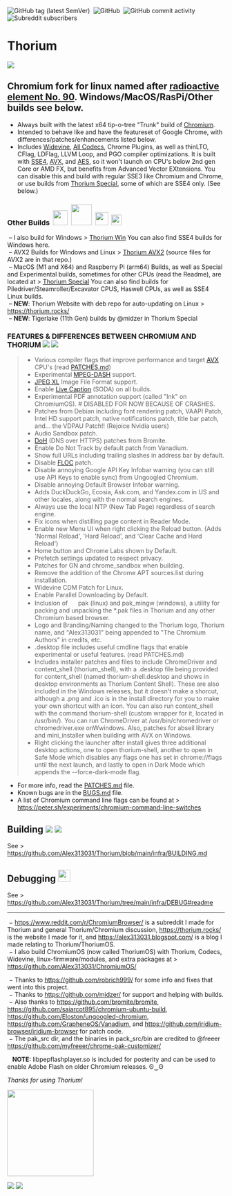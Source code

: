 ![GitHub tag (latest SemVer)](https://img.shields.io/github/v/tag/alex313031/thorium?label=Version%3A) &nbsp;![GitHub](https://img.shields.io/github/license/alex313031/thorium?color=green&label=License%3A) &nbsp;![GitHub commit activity](https://img.shields.io/github/commit-activity/w/alex313031/thorium?color=blueviolet&label=Commit%20Activity%3A) &nbsp;![Subreddit subscribers](https://img.shields.io/reddit/subreddit-subscribers/ChromiumBrowser?style=social)
# Thorium

<img src="https://github.com/Alex313031/Thorium/blob/main/logos/NEW/thorium_ver_2048_grey_old.png">

## Chromium fork for linux named after [radioactive element No. 90](https://en.wikipedia.org/wiki/Thorium). Windows/MacOS/RasPi/Other builds see below.

- Always built with the latest x64 tip-o-tree "Trunk" build of [Chromium](https://www.chromium.org/).
- Intended to behave like and have the featureset of Google Chrome, with differences/patches/enhancements listed below.
- Includes [Widevine](https://www.widevine.com/), [All Codecs](https://tools.woolyss.com/html5-audio-video-tester/), Chrome Plugins, as well as thinLTO, CFlag, LDFlag, LLVM Loop, and PGO compiler optimizations. It is built with [SSE4](https://en.wikipedia.org/wiki/SSE4), [AVX](https://en.wikipedia.org/wiki/Advanced_Vector_Extensions), and [AES](https://en.wikipedia.org/wiki/AES_instruction_set), so it won't launch on CPU's below 2nd gen Core or AMD FX, but benefits from Advanced Vector EXtensions. You can disable this and build with regular SSE3 like Chromium and Chrome, or use builds from [Thorium Special](https://github.com/Alex313031/Thorium-Special), some of which are SSE4 only. (See below.)
### Other Builds &nbsp;<img src="https://github.com/Alex313031/Thorium/blob/main/logos/STAGING/winflag_animated.gif" width="34"> &nbsp;<img src="https://github.com/Alex313031/Thorium/blob/main/logos/STAGING/AVX2.png" width="48"> &nbsp;<img src="https://github.com/Alex313031/Thorium/blob/main/logos/STAGING/apple.png" width="30"> &nbsp;<img src="https://github.com/Alex313031/Thorium/blob/main/logos/STAGING/Raspberry_Pi_Logo.svg" width="24">
&nbsp;&ndash; I also build for Windows > [Thorium Win](https://github.com/Alex313031/Thorium-Win) You can also find SSE4 builds for Windows here.\
&nbsp;&ndash; AVX2 Builds for Windows and Linux > [Thorium AVX2](https://github.com/Alex313031/Thorium-AVX2) (source files for AVX2 are in that repo.) \
&nbsp;&ndash; MacOS (M1 and X64) and Raspberry Pi (arm64) Builds, as well as Special and Experimental builds, sometimes for other CPUs (read the Readme), are located at > [Thorium Special](https://github.com/Alex313031/Thorium-Special) You can also find builds for Piledriver/Steamroller/Excavator CPUS, Haswell CPUs, as well as SSE4 Linux builds. \
&nbsp;&ndash; __NEW__: Thorium Website with deb repo for auto-updating on Linux > https://thorium.rocks/ \
&nbsp;&ndash; __NEW__: Tigerlake (11th Gen) builds by @midzer in Thorium Special

### FEATURES & DIFFERENCES BETWEEN CHROMIUM AND THORIUM <img src="https://github.com/Alex313031/Thorium/blob/main/logos/NEW/bulb_light.svg#gh-dark-mode-only"> <img src="https://github.com/Alex313031/Thorium/blob/main/logos/NEW/bulb_dark.svg#gh-light-mode-only">
> - Various compiler flags that improve performance and target [AVX](https://en.wikipedia.org/wiki/Advanced_Vector_Extensions) CPU's (read [PATCHES.md](https://github.com/Alex313031/Thorium/blob/main/PATCHES.md))
> - Experimental [MPEG-DASH](https://en.wikipedia.org/wiki/Dynamic_Adaptive_Streaming_over_HTTP) support.
> - [JPEG XL](https://jpeg.org/jpegxl/) Image File Format support.
> - Enable [Live Caption](https://support.google.com/chrome/answer/10538231?hl) (SODA) on all builds.
> - Experimental PDF annotation support (called "Ink" on ChromiumOS). # DISABLED FOR NOW BECAUSE OF CRASHES.
> - Patches from Debian including font rendering patch, VAAPI Patch, Intel HD support patch, native notifications patch, title bar patch, and... the VDPAU Patch!! (Rejoice Nvidia users)
> - Audio Sandbox patch.
> - [DoH](https://en.wikipedia.org/wiki/DNS_over_HTTPS) (DNS over HTTPS) patches from Bromite.
> - Enable Do Not Track by default patch from Vanadium.
> - Show full URLs including trailing slashes in address bar by default.
> - Disable [FLOC](https://en.wikipedia.org/wiki/Federated_Learning_of_Cohorts) patch.
> - Disable annoying Google API Key Infobar warning (you can still use API Keys to enable sync) from Ungoogled Chromium.
> - Disable annoying Default Browser Infobar warning.
> - Adds DuckDuckGo, Ecosia, Ask.com, and Yandex.com in US and other locales, along with the normal search engines.
> - Always use the local NTP (New Tab Page) regardless of search engine.
> - Fix icons when distilling page content in Reader Mode.
> - Enable new Menu UI when right clicking the Reload button. (Adds 'Normal Reload', 'Hard Reload', and 'Clear Cache and Hard Reload')
> - Home button and Chrome Labs shown by Default.
> - Prefetch settings updated to respect privacy.
> - Patches for GN and chrome_sandbox when building.
> - Remove the addition of the Chrome APT sources.list during installation.
> - Widevine CDM Patch for Linux.
> - Enable Parallel Downloading by Default.
> - Inclusion of <img src="https://github.com/Alex313031/Thorium/blob/main/logos/STAGING/pak.png" width="16"> pak (linux) and pak_mingw (windows), a utility for packing and unpacking the &#42;.pak files in Thorium and any other Chromium based browser.
> - Logo and Branding/Naming changed to the Thorium logo, Thorium name, and "Alex313031" being appended to "The Chromium Authors" in credits, etc.
> - .desktop file includes useful cmdline flags that enable experimental or useful features. (read PATCHES.md)
> - Includes installer patches and files to include ChromeDriver and content_shell (thorium_shell), with a .desktop file being provided for content_shell (named thorium-shell.desktop and shows in desktop environments as Thorium Content Shell). These are also included in the Windows releases, but it doesn't make a shorcut, although a .png and .ico is in the install directory for you to make your own shortcut with an icon. You can also run content_shell with the command thorium-shell (custom wrapper for it, located in /usr/bin/). You can run ChromeDriver at /usr/bin/chromedriver or chromedriver.exe onWwindows. Also, patches for abseil library and mini_installer when building with AVX on Windows.
> - Right clicking the launcher after install gives three additional desktop actions, one to open thorium-shell, another to open in Safe Mode which disables any flags one has set in chrome://flags until the next launch, and lastly to open in Dark Mode which appends the --force-dark-mode flag.
- For more info, read the [PATCHES.md](https://github.com/Alex313031/Thorium/blob/main/PATCHES.md) file.
- Known bugs are in the [BUGS.md](https://github.com/Alex313031/Thorium/blob/main/BUGS.md) file.
- A list of Chromium command line flags can be found at > https://peter.sh/experiments/chromium-command-line-switches

## Building <img src="https://github.com/Alex313031/Thorium/blob/main/logos/NEW/build_light.svg#gh-dark-mode-only"> <img src="https://github.com/Alex313031/Thorium/blob/main/logos/NEW/build_dark.svg#gh-light-mode-only">
See > https://github.com/Alex313031/Thorium/blob/main/infra/BUILDING.md

## Debugging <img src="https://github.com/Alex313031/Thorium/blob/main/logos/STAGING/bug.svg" width="28">
See > https://github.com/Alex313031/Thorium/tree/main/infra/DEBUG#readme

-------
&nbsp;&minus; https://www.reddit.com/r/ChromiumBrowser/ is a subreddit I made for Thorium and general Thorium/Chromium discussion, https://thorium.rocks/ is the website I made for it, and https://alex313031.blogspot.com/ is a blog I made relating to Thorium/ThoriumOS. \
&nbsp;&minus; I also build ChromiumOS (now called ThoriumOS) with Thorium, Codecs, Widevine, linux-firmware/modules, and extra packages at > https://github.com/Alex313031/ChromiumOS/

&nbsp;&minus; Thanks to https://github.com/robrich999/ for some info and fixes that went into this project.\
&nbsp;&minus; Thanks to https://github.com/midzer/ for support and helping with builds. \
&nbsp;&minus; Also thanks to https://github.com/bromite/bromite, https://github.com/saiarcot895/chromium-ubuntu-build, https://github.com/Eloston/ungoogled-chromium, https://github.com/GrapheneOS/Vanadium, and https://github.com/iridium-browser/iridium-browser for patch code. \
&nbsp;&minus; The pak_src dir, and the binaries in pack_src/bin are credited to @freeer https://github.com/myfreeer/chrome-pak-customizer/

&nbsp;&nbsp; __NOTE:__ libpepflashplayer.so is included for posterity and can be used to enable Adobe Flash on older Chromium releases. ʘ‿ʘ

*Thanks for using Thorium!*

<img src="https://github.com/Alex313031/Thorium/blob/main/logos/STAGING/Thorium90_504.jpg" width="200">

<img src="https://github.com/Alex313031/Thorium/blob/main/logos/STAGING/GitHub/GitHub-Mark-Light-32px.png#gh-dark-mode-only"> <img src="https://github.com/Alex313031/Thorium/blob/main/logos/STAGING/GitHub/GitHub-Mark-32px.png#gh-light-mode-only">
